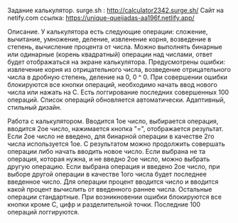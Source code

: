 Задание калькулятор.
surge.sh : http://calculator2342.surge.sh/
Сайт на netify.com ссылка: https://unique-queijadas-aa196f.netlify.app/

Описание.
У калькулятора есть следующие операции: сложение, вычитание, умножение, деление, извленение корня, возведение в степень, вычисление процента от числа.
Можно выполнять бинарные или одинарные (корень квадратный) операции над числами, ответ будет отображаться на экране калькулятора.
Предусмотрены ошибки: извлечение корня из отрицательного числа, возведение отрицательного числа в дробную степень, деление на 0, 0 ^ 0.
При совершении ошибки блокируются все кнопки операций, необходимо начать ввод нового числа или нажать на C.
Есть логгирование последних совершенных 100 операций. Список операций обновляется автоматически.
Адаптивный, стильный дизайн.

Работа с калькулятором.
Вводится 1ое число, выбирается операция, вводится 2ое число, нажимается кнопка "=", отображается результат. Если 2ое число не введено, для бинарной операции в качестве 2го числа используется 1ое. С результатом можно продолжить совершать операции либо начать вводить новое число. 
Если выбрана не та операция, которая нужна, и не введно 2ое число, можно выбрать другую операцию.
Если выбрана операция и введено 2ое число, при выборе другой операции в качестве 1ого числа будет последнее введенное число. 
Для операции процент вводится число и вводится какой процент вычислить от введенного раннее числа. Остальные операции стандартные.
При возникновении ошибки блокируются все кнопки кроме С, цифр и разделительной точки.
Последние 100 операций логгируются.
